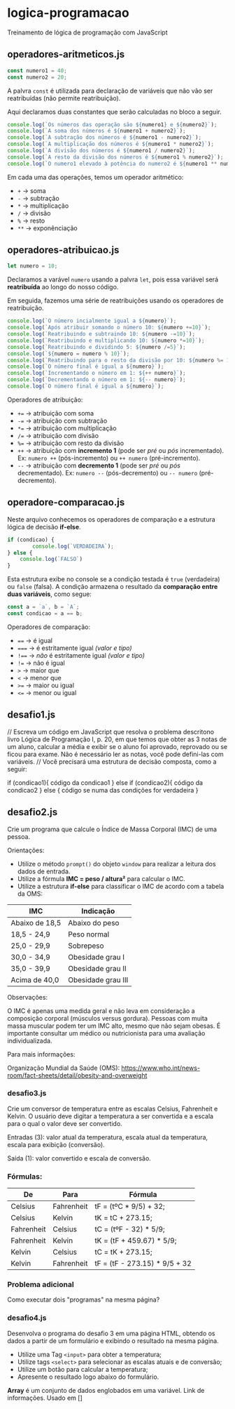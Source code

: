 # logica-programacao

Treinamento de lógica de programação com JavaScript

## operadores-aritmeticos.js

```js
const numero1 = 40;
const numero2 = 20;
```

A palvra `const` é utilizada para declaração de variáveis que não vão ser reatribuídas (não permite reatribuição).

Aqui declaramos duas constantes que serão calculadas no bloco a seguir.

~~~js
console.log(`Os números das operação são ${numero1} e ${numero2}`);
console.log(`A soma dos números é ${numero1 + numero2}`);
console.log(`A subtração dos números é ${numero1 - numero2}`);
console.log(`A multiplicação dos números é ${numero1 * numero2}`);
console.log(`A divisão dos números é ${numero1 / numero2}`);
console.log(`A resto da divisão dos números é ${numero1 % numero2}`);
console.log(`O numero1 elevado à potência do numero2 é ${numero1 ** numero2}`);
~~~

Em cada uma das operações, temos um operador aritmético:

* `+` -> soma
* `-` -> subtração
* `*` -> multiplicação
* `/` -> divisão
* `%` -> resto
* `**` -> exponênciação

## operadores-atribuicao.js

~~~js
let numero = 10;
~~~

Declaramos a varável `numero` usando a palvra `let`, pois essa variável será **reatribuída** ao longo do nosso código.

Em seguida, fazemos uma série de reatribuições usando os operadores de reatribuição.

~~~js
console.log(`O número incialmente igual a ${numero}`);
console.log(`Após atribuir somando o número 10: ${numero +=10}`);
console.log(`Reatribuindo e subtraindo 10: ${numero -=10}`);
console.log(`Reatribuindo e multiplicando 10: ${numero *=10}`);
console.log(`Reatribuindo e dividindo 5: ${numero /=5}`);
console.log(`${numero = numero % 10}`);
console.log(`Reatribuindo para o resto da divisão por 10: ${numero %= 10}`);
console.log(`O número final é igual a ${numero}`);
console.log(`Incrementando o número em 1: ${++ numero}`);
console.log(`Decrementando o número em 1: ${-- numero}`);
console.log(`O número final é igual a ${numero}`);
~~~

Operadores de atribuição:

* `+=` -> atribuição com soma
* `-=` -> atribuição com subtração
* `*=` -> atribuição com multiplicação
* `/=` -> atribuição com divisão
* `%=` -> atribuição com resto da divisão
* `++` -> atribuição com **incremento 1** (pode ser *pré* ou *pós* incrementado). Ex: `numero ++` (pós-incremento) ou `++ numero` (pré-incremento).
* `--` -> atribuição com **decremento 1** (pode ser *pré* ou *pós* decrementado). Ex: `numero --` (pós-decremento) ou `-- numero` (pré-decremento).

## operadore-comparacao.js

Neste arquivo conhecemos os operadores de comparação e a estrutura lógica de decisão **if-else**.

~~~js
if (condicao) {
        console.log(`VERDADEIRA`);
} else {
    console.log(`FALSO`)
}
~~~

Esta estrutura exibe no console se a condição testada é `true` (verdadeira) ou `false` (falsa). A condição armazena o resultado da **comparação entre duas variáveis**, como segue:

~~~js
const a = `a`, b = `A`;
const condicao = a == b;
~~~

Operadores de comparação:

* `==` -> é igual
* `===` -> é estritamente igual *(valor e tipo)*
* `!==` -> _não_ é estritamente igual *(valor e tipo)*
* `!=` -> não é igual
* `>` -> maior que
* `<` -> menor que
* `>=` -> maior ou igual
* `<=` -> menor ou igual

## desafio1.js

// Escreva um código em JavaScript que resolva o problema descritono livro  Lógica de Programação I, p. 20, em que temos que obter as 3 notas de um aluno, calcular a média e exibir se o aluno foi aprovado, reprovado ou se ficou para exame. Não é necessário ler as notas, você pode defini-las com variáveis.
// Você precisará uma estrutura de decisão composta, como a seguir:

if (condicao1){
    código da condicao1
} else if (condicao2){
    código da condicao2
} else {
    código se numa das condições for verdadeira
}

## desafio2.js

Crie um programa que calcule o Índice de Massa Corporal (IMC) de uma pessoa.

Orientações:

* Utilize o método `prompt()` do objeto `window` para realizar a leitura dos dados de entrada.
* Utilize a fórmula **IMC = peso / altura²** para calcular o IMC.
* Utilize a estrutura **if-else** para classificar o IMC de acordo com a tabela da OMS:

IMC | Indicação
---|---------
Abaixo de 18,5	| Abaixo do peso
18,5 - 24,9	| Peso normal
25,0 - 29,9	| Sobrepeso
30,0 - 34,9	| Obesidade grau I
35,0 - 39,9	| Obesidade grau II
Acima de 40,0 |	Obesidade grau III

Observações:

O IMC é apenas uma medida geral e não leva em consideração a composição corporal (músculos versus gordura). Pessoas com muita massa muscular podem ter um IMC alto, mesmo que não sejam obesas. É importante consultar um médico ou nutricionista para uma avaliação individualizada.

Para mais informações:

Organização Mundial da Saúde (OMS): <https://www.who.int/news-room/fact-sheets/detail/obesity-and-overweight>

### desafio3.js

Crie um conversor de temperatura entre as escalas Celsius, Fahrenheit e Kelvin. O usuário deve digitar a temperatura a ser convertida e a escala para o qual o valor deve ser convertido.

Entradas (3): valor atual da temperatura, escala atual da temperatura, escala para exibição (conversão).

Saída (1): valor convertido e escala de conversão.

### Fórmulas:

De | Para | Fórmula
-- | ---- | -------
Celsius | Fahrenheit | tF = (tºC * 9/5) + 32;
Celsius | Kelvin | tK = tC + 273.15;
Fahrenheit | Celsius | tC = (tºF - 32) * 5/9;
Fahrenheit | Kelvin | tK = (tF + 459.67) * 5/9;
Kelvin | Celsius | tC = tK + 273.15;
Kelvin | Fahrenheit | tF = (tF - 273.15) * 9/5 + 32

### Problema adicional

Como executar dois "programas" na mesma página?

### desafio4.js

Desenvolva o programa do desafio 3 em uma página HTML, obtendo os dados a partir de um formulário e exibindo o resultado na mesma página.

* Utilize uma Tag `<input>` para obter a temperatura;
* Utilize tags `<select>` para selecionar as escalas atuais e de conversão;
* Utilize um botão para calcular a temperatura;
* Apresente o resultado logo abaixo do formulário.


**Array** é um conjunto de dados englobados em uma variável. Link de informações. Usado em [] 